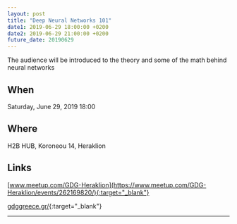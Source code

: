 ```yaml
---
layout: post
title: "Deep Neural Networks 101"
date1: 2019-06-29 18:00:00 +0200
date2: 2019-06-29 21:00:00 +0200
future_date: 20190629
---
```


The audience will be introduced to the theory and some of the math behind neural networks

## When
Saturday, June 29, 2019 18:00

## Where
H2B HUB, Koroneou 14, Heraklion

## Links
[www.meetup.com/GDG-Heraklion](https://www.meetup.com/GDG-Heraklion/events/262169820/){:target="_blank"}

[gdggreece.gr/](https://gdggreece.gr/){:target="_blank"}

---
